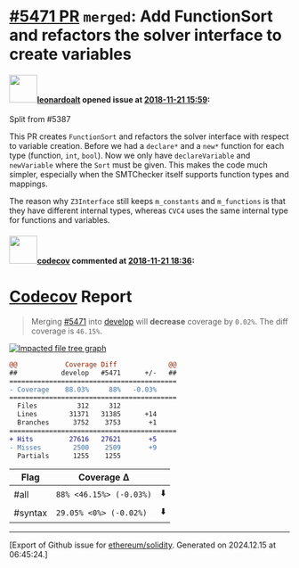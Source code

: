# [\#5471 PR](https://github.com/ethereum/solidity/pull/5471) `merged`: Add FunctionSort and refactors the solver interface to create variables

#### <img src="https://avatars.githubusercontent.com/u/504195?u=ce2facd14af9fd474ebff49f0d44891f56f7500f&v=4" width="50">[leonardoalt](https://github.com/leonardoalt) opened issue at [2018-11-21 15:59](https://github.com/ethereum/solidity/pull/5471):

Split from #5387 

This PR creates `FunctionSort` and refactors the solver interface with respect to variable creation.
Before we had a `declare*` and a `new*` function for each type (function, `int`, `bool`). Now we only have `declareVariable` and `newVariable` where the `Sort` must be given. This makes the code much simpler, especially when the SMTChecker itself supports function types and mappings.

The reason why `Z3Interface` still keeps `m_constants` and `m_functions` is that they have different internal types, whereas `CVC4` uses the same internal type for functions and variables.

#### <img src="https://avatars.githubusercontent.com/in/254?v=4" width="50">[codecov](https://github.com/apps/codecov) commented at [2018-11-21 18:36](https://github.com/ethereum/solidity/pull/5471#issuecomment-440768983):

# [Codecov](https://codecov.io/gh/ethereum/solidity/pull/5471?src=pr&el=h1) Report
> Merging [#5471](https://codecov.io/gh/ethereum/solidity/pull/5471?src=pr&el=desc) into [develop](https://codecov.io/gh/ethereum/solidity/commit/dc748bc7712257b4e027a7f99d86737dd9f93ecd?src=pr&el=desc) will **decrease** coverage by `0.02%`.
> The diff coverage is `46.15%`.

[![Impacted file tree graph](https://codecov.io/gh/ethereum/solidity/pull/5471/graphs/tree.svg?width=650&token=87PGzVEwU0&height=150&src=pr)](https://codecov.io/gh/ethereum/solidity/pull/5471?src=pr&el=tree)

```diff
@@            Coverage Diff             @@
##           develop   #5471      +/-   ##
==========================================
- Coverage    88.03%     88%   -0.03%     
==========================================
  Files          312     312              
  Lines        31371   31385      +14     
  Branches      3752    3753       +1     
==========================================
+ Hits         27616   27621       +5     
- Misses        2500    2509       +9     
  Partials      1255    1255
```

| Flag | Coverage Δ | |
|---|---|---|
| #all | `88% <46.15%> (-0.03%)` | :arrow_down: |
| #syntax | `29.05% <0%> (-0.02%)` | :arrow_down: |


-------------------------------------------------------------------------------



[Export of Github issue for [ethereum/solidity](https://github.com/ethereum/solidity). Generated on 2024.12.15 at 06:45:24.]
